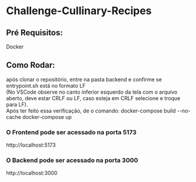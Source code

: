 # Challenge-Cullinary-Recipes

<h2>Pré Requisitos:</h2>
Docker

<h2>Como Rodar:</h2>
após clonar o repositório, entre na pasta backend e confirme se entrypoint.sh está no formato LF </br>
(No VSCode observe no canto inferior esquerdo da tela com o arquivo aberto, deve estar CRLF ou LF, caso esteja em CRLF selecione e troque para LF). 
</br>
Após ter feito essa verificação, de o comando:
docker-compose build --no-cache
docker-compose up

<h3>O Frontend pode ser acessado na porta 5173</h3>
http://localhost:5173
<h3>O Backend pode ser acessado na porta 3000</h3>
http://localhost:3000
